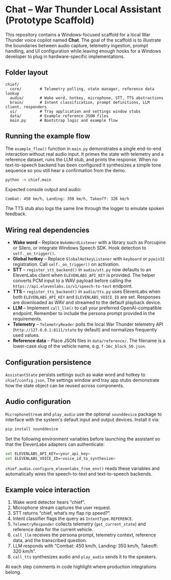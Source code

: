 # Chat – War Thunder Local Assistant (Prototype Scaffold)

This repository contains a Windows-focused scaffold for a local War Thunder
voice copilot named **Chat**. The goal of the scaffold is to illustrate the
boundaries between audio capture, telemetry ingestion, prompt handling, and UI
configuration while leaving enough hooks for a Windows developer to plug in
hardware-specific implementations.

## Folder layout

```
chief/
  core/        # Telemetry polling, state manager, reference data lookup
  audio/       # Wake word, hotkey, microphone, STT, TTS abstractions
  brain/       # Intent classification, prompt definitions, LLM client, responders
  ui/          # Tray application and settings window stubs
  data/        # Example reference JSON files
  main.py      # Bootstrap logic and example flow
```

## Running the example flow

The `example_flow()` function in `main.py` demonstrates a single end-to-end
interaction without real audio input. It primes the state with telemetry and
a reference dataset, runs the LLM stub, and prints the response. When no
text-to-speech backend has been configured it synthesizes a simple tone
sequence so you still hear a confirmation from the demo.

```bash
python -m chief.main
```

Expected console output and audio:

```
Combat: 450 km/h, Landing: 350 km/h, Takeoff: 320 km/h
```

The TTS stub also logs the same line through the logger to emulate spoken
feedback.

## Wiring real dependencies

* **Wake word** – Replace `WakeWordListener` with a library such as Porcupine or
  Silero, or integrate Windows Speech SDK. Hook detection to `self._on_trigger()`.
* **Global hotkey** – Replace `GlobalHotkeyListener` with `keyboard` or
  `pywin32` registration. Call `self._on_trigger()` on activation.
* **STT** – `register_stt_backend()` in `audio/stt.py` now defaults to an
  ElevenLabs client when `ELEVENLABS_API_KEY` is provided. The helper converts
  PCM input to a WAV payload before calling the
  `https://api.elevenlabs.io/v1/speech-to-text` endpoint.
* **TTS** – `register_tts_backend()` in `audio/tts.py` uses ElevenLabs when
  both `ELEVENLABS_API_KEY` and `ELEVENLABS_VOICE_ID` are set. Responses are
  downloaded as WAV and streamed to the default playback device.
* **LLM** – Implement `call_llm()` to call your preferred OpenAI-compatible
  endpoint. Remember to include the persona prompt provided in the
  requirements.
* **Telemetry** – `TelemetryReader` polls the local War Thunder telemetry API
  (`http://127.0.0.1:8111/state` by default) and normalizes frequently used
  values.
* **Reference data** – Place JSON files in `data/reference/`. The filename is a
  lower-case slug of the vehicle name, e.g. `f-16c_block_50.json`.

## Configuration persistence

`AssistantState` persists settings such as wake word and hotkey to
`chief/config.json`. The settings window and tray app stubs demonstrate
how the state object can be reused across components.

## Audio configuration

`MicrophoneStream` and `play_audio` use the optional `sounddevice` package to
interface with the system's default input and output devices. Install it via:

```bash
pip install sounddevice
```

Set the following environment variables before launching the assistant so that
the ElevenLabs adapters can authenticate:

```bash
set ELEVENLABS_API_KEY=<your_api_key>
set ELEVENLABS_VOICE_ID=<voice_id_to_synthesize>
```

`chief.audio.configure_elevenlabs_from_env()` reads these variables and
automatically wires the speech-to-text and text-to-speech backends.

## Example voice interaction

1. Wake word detector hears “chief”.
2. Microphone stream captures the user request.
3. STT returns “chief, what’s my flap rip speed?”.
4. Intent classifier flags the query as `IntentType.REFERENCE`.
5. `TelemetryResponder` collects telemetry (`get_current_state`) and reference
   data for the current vehicle.
6. `call_llm` receives the persona prompt, telemetry context, reference data,
   and the transcribed question.
7. LLM responds with “Combat: 450 km/h, Landing: 350 km/h, Takeoff: 320 km/h”.
8. `call_tts` synthesizes audio and `play_audio` sends it to the speakers.

At each step comments in code highlight where production integrations belong.

